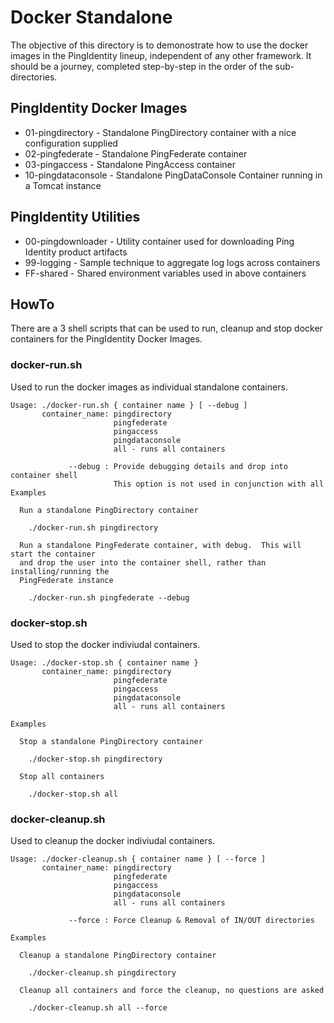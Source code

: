 # Docker Standalone
The objective of this directory is to demonostrate how to use the docker images in the PingIdentity lineup, 
independent of any other framework. It should be a journey, completed step-by-step in the order of the 
sub-directories.

## PingIdentity Docker Images

* 01-pingdirectory    - Standalone PingDirectory container with a nice configuration supplied
* 02-pingfederate     - Standalone PingFederate container
* 03-pingaccess       - Standalone PingAccess container
* 10-pingdataconsole  - Standalone PingDataConsole Container running in a Tomcat instance

## PingIdentity Utilities

* 00-pingdownloader   - Utility container used for downloading Ping Identity product artifacts
* 99-logging          - Sample technique to aggregate log logs across containers
* FF-shared           - Shared environment variables used in above containers

## HowTo

There are a 3 shell scripts that can be used to run, cleanup and stop docker containers for the PingIdentity
Docker Images.

### docker-run.sh
Used to run the docker images as individual standalone containers.

```
Usage: ./docker-run.sh { container name } [ --debug ]
       container_name: pingdirectory
                       pingfederate
                       pingaccess
                       pingdataconsole
                       all - runs all containers

             --debug : Provide debugging details and drop into container shell
                       This option is not used in conjunction with all
Examples

  Run a standalone PingDirectory container

    ./docker-run.sh pingdirectory

  Run a standalone PingFederate container, with debug.  This will start the container
  and drop the user into the container shell, rather than installing/running the
  PingFederate instance

    ./docker-run.sh pingfederate --debug
```

### docker-stop.sh
Used to stop the docker indiviudal containers.

```
Usage: ./docker-stop.sh { container name }
       container_name: pingdirectory
                       pingfederate
                       pingaccess
                       pingdataconsole
                       all - runs all containers

Examples

  Stop a standalone PingDirectory container

    ./docker-stop.sh pingdirectory

  Stop all containers

    ./docker-stop.sh all
```

### docker-cleanup.sh
Used to cleanup the docker indiviudal containers.

```
Usage: ./docker-cleanup.sh { container name } [ --force ]
       container_name: pingdirectory
                       pingfederate
                       pingaccess
                       pingdataconsole
                       all - runs all containers

             --force : Force Cleanup & Removal of IN/OUT directories

Examples

  Cleanup a standalone PingDirectory container

    ./docker-cleanup.sh pingdirectory

  Cleanup all containers and force the cleanup, no questions are asked

    ./docker-cleanup.sh all --force
```
